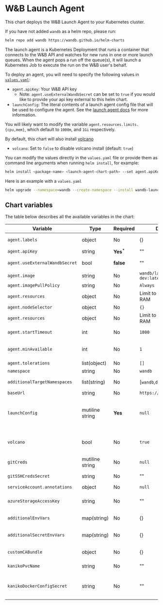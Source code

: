 # W&B Launch Agent

This chart deploys the W&B Launch Agent to your Kubernetes cluster.

If you have not added `wandb` as a helm repo, please run:

```bash
helm repo add wandb https://wandb.github.io/helm-charts
```

The launch agent is a Kubernetes Deployment that runs a container that connects to the W&B API and watches for new runs in one or more launch queues. When the agent pops a run off the queue(s), it will launch a Kubernetes Job to execute the run on the W&B user's behalf.

To deploy an agent, you will need to specify the following values in [`values.yaml`](values.yaml):

- `agent.apiKey`: Your W&B API key
  - Note: `agent.useExternalWandbSecret` can be set to `true` if you would like to provide your api key external to this helm chart.
- `launchConfig`: The literal contents of a launch agent config file that will be used to configure the agent. See the [launch agent docs](https://docs.wandb.ai/guides/launch/run-agent) for more information.

You will likely want to modify the variable `agent.resources.limits.{cpu,mem}`, which default to `1000m`, and `1Gi` respectively.

By default, this chart will also install [volcano](https://volcano.sh)

- `volcano`: Set to `false` to disable volcano install (default: `true`)

You can modify the values directly in the `values.yaml` file or provide them as command line arguments when running `helm install`, for example:

```bash
helm install <package-name> <launch-agent-chart-path> --set agent.apiKey=<your-api-key>
```

Here is an example with a `values.yaml`

```bash
helm upgrade --namespace=wandb --create-namespace --install wandb-launch wandb/launch-agent -f ./values.yaml
```

## Chart variables

The table below describes all the available variables in the chart:

| Variable                       | Type            | Required             | Default                         | Description                                                                                                                                      |
| ------------------------------ | --------------- | -------------------- | ------------------------------- | ------------------------------------------------------------------------------------------------------------------------------------------------ |
| `agent.labels`                 | object          | No                   | {}                              | Labels that will be added to the agent deployment.                                                                                               |
| `agent.apiKey`                 | string          | **Yes**<sup>\*</sup> | ""                              | W&B API key to be used by the agent.                                                                                                             |
| `agent.useExternalWandbSecret` | bool            | **false**            | ""                              | Used to indicate you want to provide the api key secret external to this chart.                                                                  |
| `agent.image`                  | string          | No                   | `wandb/launch-agent-dev:latest` | Container image for the agent.                                                                                                                   |
| `agent.imagePullPolicy`        | string          | No                   | `Always`                        | Pull policy for the agent container image.                                                                                                       |
| `agent.resources`              | object          | No                   | Limit to 1 CPU, 1Gi RAM         | Pod spec resources block for the agent.                                                                                                          |
| `agent.nodeSelector`           | object          | No                   | `{}`                            | Node selector for the agent pod.                                                                                                                 |
| `agent.resources`              | object          | No                   | Limit to 1 CPU, 1Gi RAM         | Pod spec resources block for the agent. true                                                                                                     |
| `agent.startTimeout`           | int             | No                   | `1800`                          | Timeout in seconds that the agent will wait for a job to start before timing out.                                                                |
| `agent.minAvailable`           | int             | No                   | `1`                             | Keep at 1 to prevent voluntary disruptions of the agent pod. Set to 0 to enable voluntary disruptions.                                           |
| `agent.tolerations`            | list(object)    | No                   | `[]`                            | Tolerations for the agent pod.                                                                                                                   |
| `namespace`                    | string          | No                   | `wandb`                         | The namespace to deploy the agent into.                                                                                                          |
| `additionalTargetNamespaces`   | list(string)    | No                   | [`wandb`,`default`]             | A list of namespaces the agent can run jobs in.                                                                                                  |
| `baseUrl`                      | string          | No                   | `https://api.wandb.ai`          | URL of your W&B server api.                                                                                                                      |
| `launchConfig`                 | mutiline string | **Yes**              | `null`                          | This should be set to the literal contents of your launch agent config. See the agent setup docs for details: https://docs.wandb.ai/guides/launch/setup-agent-advanced                                                                          |
| `volcano`                      | bool            | No                   | `true`                          | Controls whether the volcano scheduler should be installed in your cluster along with the agent. Set to `false` to disable volcano installation. |
| `gitCreds`                     | mutiline string | No                   | `null`                          | Contents of a git credentials file.                                                                                                              |
| `gitSSHCredsSecret`            | string          | No                   | ""                              | Name of the secret containing the git SSH creds. |
| `serviceAccount.annotations`   | object          | No                   | `null`                          | Annotations for the wandb service account.                                                                                                       |
| `azureStorageAccessKey`        | string          | No                   | ""                              | Azure storage access key required for kaniko to acces build contexts in azure blob storage.                                                      |
| `additionalEnvVars`            | map(string)     | No                   | {}                              | Map with environment variables to be set in the Launch Agent pod.                                                                                |
| `additionalSecretEnvVars`      | map(string)     | No                   | {}                              | Map with environment variables to be stored in the `launch-agent-secret-env-vars` secret and set in the Launch Agent Pod                         |
| `customCABundle`               | object          | No                   | {}                              | ConfigMap name and key with the CA Bundle content                                                                                                |
| `kanikoPvcName`                | string          | No                   | ""                              | Name of a PVC to pass build contexts from the agent to kaniko build containers.                                                                  |
| `kanikoDockerConfigSecret`     | string          | No                   | ""                              | Name of a kubernetes.io/dockerconfigjson secret that will be mounted in kaniko containers to grant access to private registries.                 |
